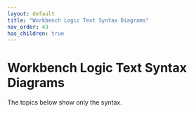 ```yaml
---
layout: default
title: "Workbench Logic Text Syntax Diagrams"
nav_order: 43
has_children: true
---
```

# Workbench Logic Text Syntax Diagrams
  
  The topics below show only the syntax.
  
